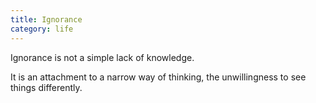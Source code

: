 ```yaml
---
title: Ignorance
category: life
---
```

Ignorance is not
a simple lack of knowledge.

It is an attachment
to a narrow way of thinking,
the unwillingness
to see things differently.
